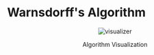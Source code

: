 # Warnsdorff's Algorithm

<div style="text-align: center;">
    <img src="./.github/visualizer.gif" alt="visualizer"/>
    <p style="text-align: center;">Algorithm Visualization</p>
</div>

